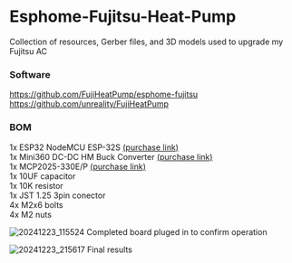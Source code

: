 # Esphome-Fujitsu-Heat-Pump
Collection of resources, Gerber files, and 3D models used to upgrade my Fujitsu AC

### Software

https://github.com/FujiHeatPump/esphome-fujitsu  
https://github.com/unreality/FujiHeatPump

### BOM

1x ESP32 NodeMCU ESP-32S [(purchase link)](https://vi.aliexpress.com/item/1005004180281468.html?spm=a2g0o.order_list.order_list_main.35.21ef1802DIgSzL&gatewayAdapt=glo2vnm)  
1x Mini360 DC-DC HM Buck Converter [(purchase link)](https://vi.aliexpress.com/item/1005006224672579.html?spm=a2g0o.order_list.order_list_main.11.21ef1802DIgSzL&gatewayAdapt=glo2vnm)  
1x MCP2025-330E/P [(purchase link)](https://www.digikey.com.au/en/products/detail/microchip-technology/MCP2025-330E-P/3543133)  
1x 10UF capacitor  
1x 10K resistor  
1x JST 1.25 3pin conector  
4x M2x6 bolts  
4x M2 nuts  

![20241223_115524](https://github.com/user-attachments/assets/41415628-f6a4-4d04-b76c-f25b3d4d0d0c)
Completed board pluged in to confirm operation

![20241223_215617](https://github.com/user-attachments/assets/2daa9247-6626-4816-b44b-07122d7ea2a8)
Final results
